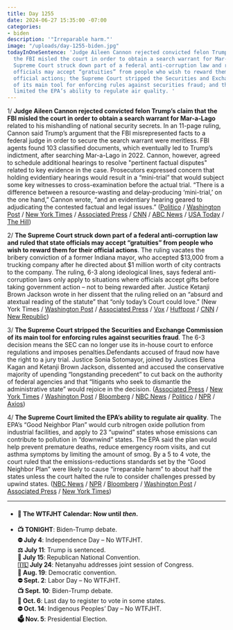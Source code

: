 ```yaml
---
title: Day 1255
date: 2024-06-27 15:35:00 -07:00
categories:
- biden
description: '"Irreparable harm."'
image: "/uploads/day-1255-biden.jpg"
todayInOneSentence: 'Judge Aileen Cannon rejected convicted felon Trump’s claim that
  the FBI misled the court in order to obtain a search warrant for Mar-a-Lago; the
  Supreme Court struck down part of a federal anti-corruption law and ruled that state
  officials may accept “gratuities” from people who wish to reward them for their
  official actions; the Supreme Court stripped the Securities and Exchange Commission
  of its main tool for enforcing rules against securities fraud; and the Supreme Court
  limited the EPA’s ability to regulate air quality. '
---
```


1/ **Judge Aileen Cannon rejected convicted felon Trump’s claim that the FBI misled the court in order to obtain a search warrant for Mar-a-Lago** related to his mishandling of national security secrets. In an 11-page ruling, Cannon said Trump’s argument that the FBI misrepresented facts to a federal judge in order to secure the search warrant were meritless. FBI agents found 103 classified documents, which eventually led to Trump’s indictment, after searching Mar-a-Lago in 2022. Cannon, however, agreed to schedule additional hearings to resolve "pertinent factual disputes" related to key evidence in the case. Prosecutors expressed concern that holding evidentiary hearings would result in a “mini-trial” that would subject some key witnesses to cross-examination before the actual trial. “There is a difference between a resource-wasting and delay-producing ‘mini-trial,’ on the one hand,” Cannon wrote, “and an evidentiary hearing geared to adjudicating the contested factual and legal issues.” ([Politico](https://www.politico.com/news/2024/06/27/trum-fbi-mar-a-lago-00165373) / [Washington Post](https://www.washingtonpost.com/national-security/2024/06/27/judge-cannon-trump-challenge-search-warrant/) / [New York Times](https://www.nytimes.com/2024/06/27/us/politics/trump-lawyer-documents-case.html) / [Associated Press](https://apnews.com/article/trump-classified-documents-maralago-cannon-8f91da1d6983abdf304be657df3c5ec1) / [CNN](https://www.cnn.com/2024/06/27/politics/aileen-cannon-trump-mar-a-lago-search-warrant-hearing/index.html) / [ABC News](https://abcnews.go.com/US/judge-orders-hearing-tossing-key-evidence-trump-classified/story?id=111489112) / [USA Today](https://www.usatoday.com/story/news/politics/2024/06/27/donald-trump-classified-documents-fbi-search/74237051007/) / [The Hill](https://thehill.com/regulation/court-battles/4743684-judge-cannon-rejects-trump-claims/))

2/ **The Supreme Court struck down part of a federal anti-corruption law and ruled that state officials may accept “gratuities” from people who wish to reward them for their official actions**. The ruling vacates the bribery conviction of a former Indiana mayor, who accepted $13,000 from a trucking company after he directed about $1 million worth of city contracts to the company. The ruling, 6-3 along ideological lines, says federal anti-corruption laws only apply to situations where officials accept gifts before taking government action – not to being rewarded after. Justice Ketanji Brown Jackson wrote in her dissent that the ruling relied on an “absurd and atextual reading of the statute” that “only today’s Court could love.” (New York Times / [Washington Post](https://www.washingtonpost.com/politics/2024/06/26/supreme-court-bribes-gratuities-corruption-mayor/) / [Associated Press](https://apnews.com/article/supreme-court-public-corruption-bribery-89774f1e3cd6f1a353718b7ce3ff18a0) / [Vox](https://www.vox.com/scotus/357170/supreme-court-snyder-united-states-corruption) / [Huffpost](https://www.huffpost.com/entry/justice-jackson-lobs-snark-at-supreme-court-in-sharp-edged-dissent_n_667c534de4b07cb66c6c7ee0) / [CNN](https://www.cnn.com/2024/06/26/politics/scotus-anti-corruption-portage-indiana-james-snyder/index.html) / [New Republic](https://newrepublic.com/post/183135/ketanji-brown-jackson-absurd-supreme-court-bribery))

3/ **The Supreme Court stripped the Securities and Exchange Commission of its main tool for enforcing rules against securities fraud**. The 6-3 decision means the SEC can no longer use its in-house court to enforce regulations and imposes penalties.Defendants accused of fraud now have the right to a jury trial. Justice Sonia Sotomayor, joined by Justices Elena Kagan and Ketanji Brown Jackson, dissented and accused the conservative majority of upending “longstanding precedent” to cut back on the authority of federal agencies and that “litigants who seek to dismantle the administrative state” would rejoice in the decision. ([Associated Press](https://apnews.com/article/supreme-court-regulatory-agencies-sec-36f16444b1d4fc52985fdb68896362bb) / [New York Times](https://www.nytimes.com/2024/06/27/us/politics/supreme-court-sec-tribunal.html) / [Washington Post](https://www.washingtonpost.com/politics/2024/06/27/supreme-court-sec-in-house-fraud-enforcement/) / [Bloomberg](https://www.bloomberg.com/news/articles/2024-06-27/supreme-court-curbs-sec-s-use-of-in-house-judges-in-fraud-cases?srnd=homepage-americas&sref=MIBMEEoj) / [NBC News](https://www.nbcnews.com/politics/supreme-court/supreme-court-curbs-sec-powers-enforce-securities-laws-rcna143446) / [Politico](https://www.politico.com/news/2024/06/27/supreme-court-sec-ruling-00165303) / [NPR](https://www.npr.org/2024/06/27/g-s1-2548/supreme-court-sec) / [Axios](https://www.axios.com/2024/06/27/scotus-sec-jarkesy-decision))

4/ **The Supreme Court limited the EPA’s ability to regulate air quality**. The EPA’s “Good Neighbor Plan” would curb nitrogen oxide pollution from industrial facilities, and apply to 23 “upwind” states whose emissions can contribute to pollution in “downwind” states. The EPA said the plan would help prevent premature deaths, reduce emergency room visits, and cut asthma symptoms by limiting the amount of smog. By a 5 to 4 vote, the court ruled that the emissions-reductions standards set by the “Good Neighbor Plan” were likely to cause “irreparable harm” to about half the states unless the court halted the rule to consider challenges pressed by upwind states. ([NBC News](https://www.nbcnews.com/politics/supreme-court/supreme-court-blocks-epas-interstate-air-pollution-reg-rcna141387) / [NPR](https://www.npr.org/2024/06/27/nx-s1-4996428/supreme-court-good-neighbor-plan) / [Bloomberg](https://www.bloomberg.com/news/articles/2024-06-27/supreme-court-blocks-epa-s-good-neighbor-ozone-emissions-rule?srnd=homepage-americas&sref=MIBMEEoj) / [Washington Post](https://www.washingtonpost.com/politics/2024/06/27/supreme-court-epa-air-quality-regulation/) / [Associated Press](https://apnews.com/article/supreme-court-epa-good-neighbor-air-pollution-6665ba500aa2abb797bd9704e014909c) / [New York Times](https://www.nytimes.com/2024/06/27/us/politics/supreme-court-biden-air-pollution.html))

---

* #### 📅 The WTFJHT Calendar: Now until *then*. 

* **📺 TONIGHT**: Biden-Trump debate.\
**⛔️ July 4**: Independence Day – No WTFJHT. \
**⚖️ July 11**: Trump is sentenced.\
**🐘 July 15**: Republican National Convention.\
**🇮🇱 July 24**: Netanyahu addresses joint session of Congress.\
**🫏 Aug. 19**: Democratic convention.\
**⛔️ Sept. 2**: Labor Day – No WTFJHT. \
**📺 Sept. 10**: Biden-Trump debate.\
**📆 Oct. 6**: Last day to register to vote in some states. \
**⛔️ Oct. 14**: Indigenous Peoples’ Day – No WTFJHT. \
**🗳️ Nov. 5**: Presidential Election.


